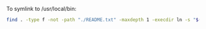 
To symlink to /usr/local/bin:
```bash
find . -type f -not -path "./README.txt" -maxdepth 1 -execdir ln -s "$(pwd)/{}" /usr/local/bin \;
```

